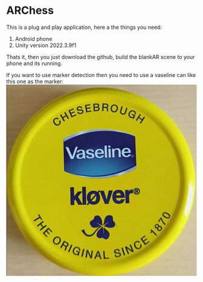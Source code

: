 # ARChess

This is a plug and play application, here a the things you need:
1. Android phone
2. Unity version 2022.3.9f1

Thats it, then you just download the github, build the blankAR scene to your phone and its running.


If you want to use marker detection then you need to use a vaseline can like this one as the marker:
![alt text](https://github.com/pR0land/ARChess/blob/main/NewARChessProject/Assets/XR/Images/VaselineBillede.PNG)
